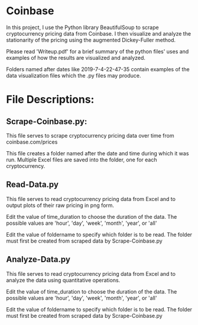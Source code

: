 # Coinbase
In this project, I use the Python library BeautifulSoup to scrape cryptocurrency pricing data from Coinbase. I then visualize and analyze
the stationarity of the pricing using the augmented Dickey-Fuller method.

Please read 'Writeup.pdf' for a brief summary of the python files' uses and examples of how the results are visualized and analyzed.

Folders named after dates like 2019-7-4-22-47-35 contain examples of the data visualization files which the .py files may produce.

# File Descriptions:
##   Scrape-Coinbase.py:

  This file serves to scrape cryptocurrency pricing data over time from
  coinbase.com/prices

  This file creates a folder named after the date and time during which it was
  run. Multiple Excel files are saved into the folder, one for each cryptocurrency.
  
##   Read-Data.py

  This file serves to read cryptocurrency pricing data from Excel and
  to output plots of their raw pricing in png form.

  Edit the value of time_duration to choose the duration of the data. The possible
  values are 'hour', 'day', 'week', 'month', 'year', or 'all'

  Edit the value of foldername to specify which folder is to be read. The folder
  must first be created from scraped data by Scrape-Coinbase.py

##    Analyze-Data.py
  This file serves to read cryptocurrency pricing data from Excel and
  to analyze the data using quantitative operations.

  Edit the value of time_duration to choose the duration of the data. The possible
  values are 'hour', 'day', 'week', 'month', 'year', or 'all'

  Edit the value of foldername to specify which folder is to be read. The folder
  must first be created from scraped data by Scrape-Coinbase.py
